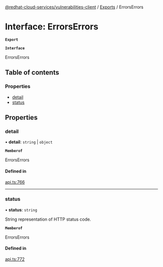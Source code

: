 [@redhat-cloud-services/vulnerabilities-client](../README.md) / [Exports](../modules.md) / ErrorsErrors

# Interface: ErrorsErrors

**`Export`**

**`Interface`**

ErrorsErrors

## Table of contents

### Properties

- [detail](ErrorsErrors.md#detail)
- [status](ErrorsErrors.md#status)

## Properties

### detail

• **detail**: `string` \| `object`

**`Memberof`**

ErrorsErrors

#### Defined in

[api.ts:766](https://github.com/mkholjuraev/javascript-clients/blob/master/packages/vulnerabilities/api.ts#L766)

___

### status

• **status**: `string`

String representation of HTTP status code.

**`Memberof`**

ErrorsErrors

#### Defined in

[api.ts:772](https://github.com/mkholjuraev/javascript-clients/blob/master/packages/vulnerabilities/api.ts#L772)
